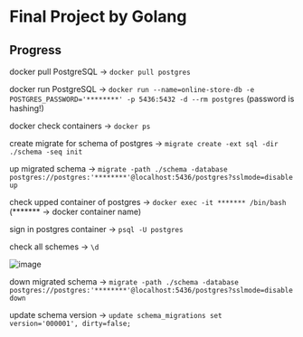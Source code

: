 # Final Project by Golang

## Progress

docker pull PostgreSQL -> `docker pull postgres`

docker run PostgreSQL -> `docker run --name=online-store-db -e POSTGRES_PASSWORD='********' -p 5436:5432 -d --rm postgres` (password is hashing!)

docker check containers -> `docker ps`

create migrate for schema of postgres -> `migrate create -ext sql -dir ./schema -seq init`

up migrated schema -> `migrate -path ./schema -database postgres://postgres:'********'@localhost:5436/postgres?sslmode=disable up`

check upped container of postgres -> `docker exec -it ******* /bin/bash` (******* -> docker container name)

sign in postgres container -> `psql -U postgres`

check all schemes -> `\d`

![image](https://user-images.githubusercontent.com/90419990/218040724-b1e82320-e7ef-4f34-a598-a046e35679fa.png)

down migrated schema -> `migrate -path ./schema -database postgres://postgres:'********'@localhost:5436/postgres?sslmode=disable down`

update schema version -> `update schema_migrations set version='000001', dirty=false;`
